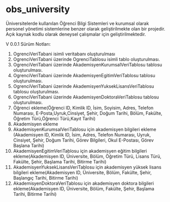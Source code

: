 # obs_university
Üniversitelerde kullanılan Öğrenci Bilgi Sistemleri ve kurumsal olarak personel yönetimi sistemlerine benzer olarak geliştirilmekte olan bir projedir. Açık kaynak kodlu olarak deneysel çalışmalar için geliştirilmektedir.

V 0.0.1 Sürüm Notları:
  1. OgrenciVeriTabani isimli veritabanı oluşturulması
  2. OgrenciVeriTabani üzerinde OgrenciTablosu isimli tablo oluşturulması.
  3. OgrenciVeriTabani üzerinde AkademisyenKurumsalVeriTablosu tablosu oluşturulması.
  4. OgrenciVeriTabani üzerinde AkademisyenEgitimVeriTablosu tablosu oluşturulması.
  5. OgrenciVeriTabani üzerinde AkademisyenYuksekLisansVeriTablosu tablosu oluşturulması.
  6. OgrenciVeriTabani üzerinde AkademisyenDoktoraVeriTablosu tablosu oluşturulması.
  7. Öğrenci ekleme(Öğrenci ID, Kimlik ID, İsim, Soyisim, Adres, Telefon Numarası, E-Posta,Uyruk,Cinsiyet, Şehir, Doğum Tarihi, Bölüm, Fakülte, Öğretim Türü,Öğrenci Türü,Kayıt Tarihi)
  8. Akademisyen ekleme
  9. AkademisyenKurumsalVeriTablosu için akademisyen bilgileri ekleme (Akademisyen ID, Kimlik ID, İsim, Adres, Telefon Numarası, Uyruk, Cinsiyet, Şehir, Doğum Tarihi, Görev Bilgileri, Okul E-Postası, Görev Başlana Tarihi)
  10. AkademisyenEgitimVeriTablosu için akademisyen eğitim bilgileri ekleme(Akademisyen ID, Üniversite, Bölüm, Öğretim Türü, Lisans Türü, Fakülte, Şehir, Başlama Tarihi, Bitirme Tarihi)
  11. AkademisyenYuksekLisansVeriTablosu için akademisyen yüksek lisans bilgileri ekleme(Akademisyen ID, Üniversite, Bölüm, Fakülte, Şehir, Başlangıç Tarihi, Bitirme Tarihi)
  12. AkademisyenDoktoraVeriTablosu için akademisyen doktora bilgileri ekleme(Akademisyen ID, Üniversite, Bölüm, Fakülte, Şehir, Başlama Tarihi, Bitirme Tarihi)
